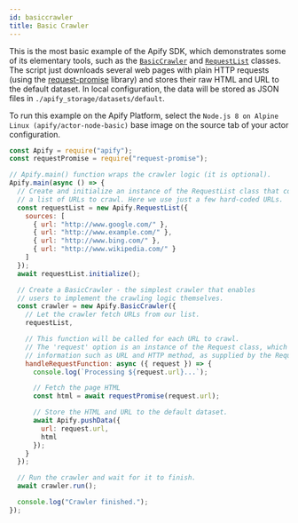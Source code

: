 ```yaml
---
id: basiccrawler
title: Basic Crawler
---
```


This is the most basic example of the Apify SDK, which demonstrates some of its
elementary tools, such as the
[`BasicCrawler`](../api/basiccrawler)
and [`RequestList`](../api/requestlist) classes.
The script just downloads several web pages with plain HTTP requests (using the
<a href="https://www.npmjs.com/package/request-promise" target="_blank">request-promise</a> library)
and stores their raw HTML and URL to the default dataset.
In local configuration, the data will be stored as JSON files in `./apify_storage/datasets/default`.

To run this example on the Apify Platform, select the `Node.js 8 on Alpine Linux (apify/actor-node-basic)` base image
on the source tab of your actor configuration.

```javascript
const Apify = require("apify");
const requestPromise = require("request-promise");

// Apify.main() function wraps the crawler logic (it is optional).
Apify.main(async () => {
  // Create and initialize an instance of the RequestList class that contains
  // a list of URLs to crawl. Here we use just a few hard-coded URLs.
  const requestList = new Apify.RequestList({
    sources: [
      { url: "http://www.google.com/" },
      { url: "http://www.example.com/" },
      { url: "http://www.bing.com/" },
      { url: "http://www.wikipedia.com/" }
    ]
  });
  await requestList.initialize();

  // Create a BasicCrawler - the simplest crawler that enables
  // users to implement the crawling logic themselves.
  const crawler = new Apify.BasicCrawler({
    // Let the crawler fetch URLs from our list.
    requestList,

    // This function will be called for each URL to crawl.
    // The 'request' option is an instance of the Request class, which contains
    // information such as URL and HTTP method, as supplied by the RequestList.
    handleRequestFunction: async ({ request }) => {
      console.log(`Processing ${request.url}...`);

      // Fetch the page HTML
      const html = await requestPromise(request.url);

      // Store the HTML and URL to the default dataset.
      await Apify.pushData({
        url: request.url,
        html
      });
    }
  });

  // Run the crawler and wait for it to finish.
  await crawler.run();

  console.log("Crawler finished.");
});
```
